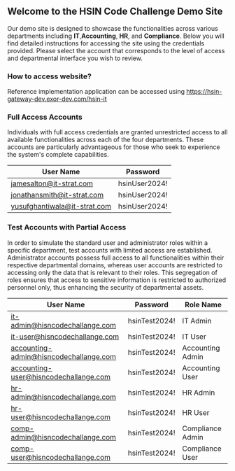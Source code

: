 ## Welcome to the HSIN Code Challenge Demo Site
Our demo site is designed to showcase the functionalities across various departments including **IT**,**Accounting**, **HR**, and **Compliance**. Below you will find detailed instructions for accessing the site using the credentials provided. Please select the account that corresponds to the level of access and departmental interface you wish to review.

### How to access website? 
Reference implementation application can be accessed using https://hsin-gateway-dev.exor-dev.com/hsin-it

### Full Access Accounts
Individuals with full access credentials are granted unrestricted access to all available functionalities across each of the four departments. These accounts are particularly advantageous for those who seek to experience the system's complete capabilities.

|User Name|Password|
| ------------ | ------------ |
|jamesalton@it-strat.com|hsinUser2024!|
|jonathansmith@it-strat.com|hsinUser2024!|
|yusufghantiwala@it-strat.com|hsinUser2024!|

### Test Accounts with Partial Access
In order to simulate the standard user and administrator roles within a specific department, test accounts with limited access are established. Administrator accounts possess full access to all functionalities within their respective departmental domains, whereas user accounts are restricted to accessing only the data that is relevant to their roles. This segregation of roles ensures that access to sensitive information is restricted to authorized personnel only, thus enhancing the security of departmental assets.

|User Name|Password|Role Name|
| ------------ | ------------ | ------------ |
|it-admin@hisncodechallange.com|hsinTest2024!|IT Admin|
|it-user@hisncodechallange.com|hsinTest2024!|IT User|
|accounting-admin@hisncodechallange.com|hsinTest2024!|Accounting Admin|
|accounting-user@hisncodechallange.com|hsinTest2024!|Accounting User|
|hr-admin@hisncodechallange.com|hsinTest2024!|HR Admin|
|hr-user@hisncodechallange.com|hsinTest2024!|HR User|
|comp-admin@hisncodechallange.com|hsinTest2024!|Compliance Admin|
|comp-user@hisncodechallange.com|hsinTest2024!|Compliance User|









 







